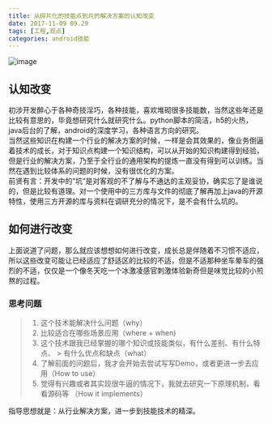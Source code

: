 ```yaml
---
title: 从碎片化的技能点到片的解决方案的认知改变
date: 2017-11-09 09.29
tags: [工程,观点]
categories: android技能
---
```

![image](http://7xjiyb.com1.z0.glb.clouddn.com/blog_3_mind.jpg?imageMogr2/crop/900x500)
<!-- more -->
## 认知改变
初涉开发醉心于各种奇技淫巧，各种技能，喜欢堆砌很多技能数，当然这些年还是比较有意思的，毕竟想研究什么就研究什么。python脚本的简洁，h5的火热，java后台的了解，android的深度学习，各种语言方向的研究。   
当然这些知识在构建一个行业的解决方案的时候，一样是会其效果的，像业务倒逼着技术的成长，对于知识点构建一个知识结构，可以从开始的知识构建得到经验，但是行业的解决方案，乃至于全行业的通用架构的提炼一直没有得到可以训练。当然在遇到比较体系的问题的时候，没有很优化的方案。  
前贤有言：开发中的“坑”是对客观的不了解与不通达的主观妥协，确实忘了是谁说的，但是比较有道理。对一个使用中的三方库与文件的彻底了解再加上java的开源特性，使用三方开源的库与资料在调研充分的情况下，是不会有什么坑的。  
## 如何进行改变
上面说道了问题，那么就应该想想如何进行改变，成长总是伴随着不习惯不适应，所以这些改变可能让已经适应了舒适区的比较的不适，但是不适那种坐车晕车的强烈的不适，仅仅是一个像冬天吃一个冰激凌感官刺激体验新奇但是味觉比较的小煎熬的过程。

### 思考问题 ###
> 1. 这个技术能解决什么问题（why） 
> 2. 比较适合在哪些场景应用（where + when) 
> 3. 这个技术跟我已经掌握的哪个知识或技能类似，有什么差别、有什么特点、 > 有什么优点和缺点（what）
> 4. 了解前面的问题后，我才会开始去尝试写写Demo，或者更进一步去应用（How to use） 
> 5. 觉得有兴趣或者其实现很牛逼的情况下，我就去研究一下原理机制，看看源码等 （How it implements）

指导思想就是：从行业解决方案，进一步到技能技术的精深。

